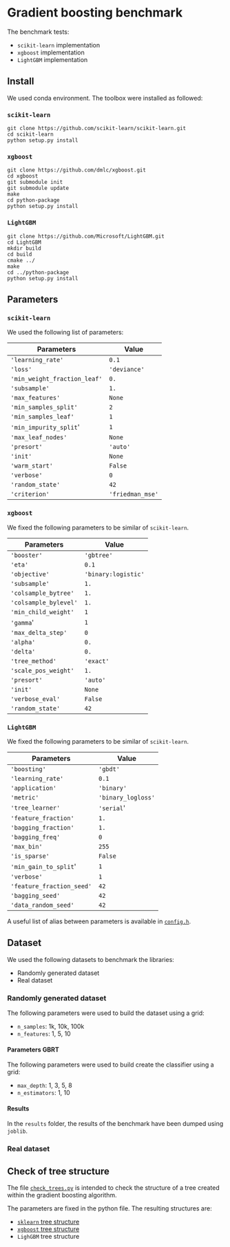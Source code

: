 # Gradient boosting benchmark

The benchmark tests:

* `scikit-learn` implementation
* `xgboost` implementation
* `LightGBM` implementation

## Install

We used conda environment. The toolbox were installed as followed:

### `scikit-learn`

```
git clone https://github.com/scikit-learn/scikit-learn.git
cd scikit-learn
python setup.py install
```

### `xgboost`

```
git clone https://github.com/dmlc/xgboost.git
cd xgboost
git submodule init
git submodule update
make
cd python-package
python setup.py install
```

### `LightGBM`

```
git clone https://github.com/Microsoft/LightGBM.git
cd LightGBM
mkdir build
cd build
cmake ../
make
cd ../python-package
python setup.py install
```

## Parameters

### `scikit-learn`

We used the following list of parameters:

| Parameters                   | Value            |
|------------------------------|------------------|
| `'learning_rate'`            | `0.1`            |
| `'loss'`                     | `'deviance'`     |
| `'min_weight_fraction_leaf'` | `0.`             |
| `'subsample'`                | `1.`             |
| `'max_features'`             | `None`           |
| `'min_samples_split'`        | `2`              |
| `'min_samples_leaf'`         | `1`              |
| `'min_impurity_split`'       | `1`              |
| `'max_leaf_nodes'`           | `None`           |
| `'presort'`                  | `'auto'`         |
| `'init'`                     | `None`           |
| `'warm_start'`               | `False`          |
| `'verbose'`                  | `0`              |
| `'random_state'`             | `42`             |
| `'criterion'`                | `'friedman_mse'` |

### `xgboost`

We fixed the following parameters to be similar of `scikit-learn`.

| Parameters                   | Value               |
|------------------------------|---------------------|
| `'booster'`                  | `'gbtree'`          |
| `'eta'`                      | `0.1`               |
| `'objective'`                | `'binary:logistic'` |
| `'subsample'`                | `1.`                |
| `'colsample_bytree'`         | `1.`                |
| `'colsample_bylevel'`        | `1.`                |
| `'min_child_weight'`         | `1`                 |
| `'gamma`'                    | `1`                 |
| `'max_delta_step'`           | `0`                 |
| `'alpha'`                    | `0.`                |
| `'delta'`                    | `0.`                |
| `'tree_method'`              | `'exact'`           |
| `'scale_pos_weight'`         | `1.`                |
| `'presort'`                  | `'auto'`            |
| `'init'`                     | `None`              |
| `'verbose_eval'`             | `False`             |
| `'random_state'`             | `42`                |

### `LightGBM`

We fixed the following parameters to be similar of `scikit-learn`.

| Parameters                   | Value              |
|------------------------------|--------------------|
| `'boosting'`                 | `'gbdt'`           |
| `'learning_rate'`            | `0.1`              |
| `'application'`              | `'binary'`         |
| `'metric'`                   | `'binary_logloss'` |
| `'tree_learner'`             | `'serial`'         |
| `'feature_fraction'`         | `1.`               |
| `'bagging_fraction'`         | `1.`               |
| `'bagging_freq'`             | `0`                |
| `'max_bin'`                  | `255`              |
| `'is_sparse'`                | `False`            |
| `'min_gain_to_split`'        | `1`                |
| `'verbose'`                  | `1`                |
| `'feature_fraction_seed'`    | `42`               |
| `'bagging_seed'`             | `42`               |
| `'data_random_seed'`         | `42`               |

A useful list of alias between parameters is available in [`config.h`](https://github.com/Microsoft/LightGBM/blob/master/include/LightGBM/config.h#L316).

## Dataset

We used the following datasets to benchmark the libraries:

* Randomly generated dataset
* Real dataset

### Randomly generated dataset

The following parameters were used to build the dataset using a grid:

* `n_samples`: 1k, 10k, 100k
* `n_features`: 1, 5, 10

#### Parameters GBRT

The following parameters were used to build create the classifier using a grid:

* `max_depth`: 1, 3, 5, 8
* `n_estimators`: 1, 10

#### Results

In the `results` folder, the results of the benchmark have been dumped using `joblib`.

### Real dataset


## Check of tree structure

The file [`check_trees.py`](https://github.com/glemaitre/gbrt-benchmarks/blob/master/check_trees.py)
is intended to check the structure of a tree created within the gradient
boosting algorithm.

The parameters are fixed in the python file. The resulting structures are:

* [`sklearn` tree structure](https://github.com/glemaitre/gbrt-benchmarks/blob/master/results/sklearn_tree.png)
* [`xgboost` tree structure](https://github.com/glemaitre/gbrt-benchmarks/blob/master/results/xgboost_tree.pdf)
* `LighGBM` tree structure
